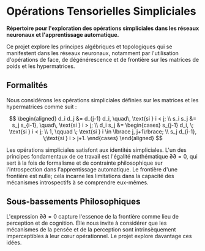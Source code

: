 # Opérations Tensorielles Simpliciales

**Répertoire pour l'exploration des opérations simpliciales dans les réseaux neuronaux et l'apprentissage automatique.**

Ce projet explore les principes algébriques et topologiques qui se manifestent dans les réseaux neuronaux, notamment par l'utilisation d'opérations de face, de dégénérescence et de frontière sur les matrices de poids et les hypermatrices.

## Formalités

Nous considérons les opérations simpliciales définies sur les matrices et les hypermatrices comme suit :

$$
\begin{aligned}
d_i d_j &= d_{j-1} d_i, \quad\,  \text{si } i < j; \\
s_i s_j &= s_j s_{i-1}, \quad\,  \text{si } i > j; \\
d_i s_j &=
\begin{cases}
s_{j-1} d_i,  \; \text{si } i < j; \\
1, \qquad \; \text{si } i \in \lbrace j, j+1\rbrace; \\
s_j d_{i-1},  \;\text{si } i > j+1.
\end{cases}
\end{aligned}
$$

Les opérations simpliciales satisfont aux identités simpliciales. L'un des principes fondamentaux de ce travail est l'égalité mathématique $\partial \partial = 0$, qui sert à la fois de formalisme et de contrainte philosophique sur l'introspection dans l'apprentissage automatique. Le frontière d'une frontière est nulle; cela incarne les limitations dans la capacité des mécanismes introspectifs à se comprendre eux-mêmes.

## Sous-bassements Philosophiques

L'expression $\partial \partial = 0$ capture l'essence de la frontière comme lieu de perception et de cognition. Elle nous invite à considérer que les mécanismes de la pensée et de la perception sont intrinsèquement imperceptibles à leur cœur opérationnel. Le projet explore davantage ces idées.
